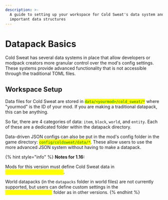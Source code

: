 ```yaml
---
description: >-
  A guide to setting up your workspace for Cold Sweat's data system and some
  important data structures
---
```


# Datapack Basics

Cold Sweat has several data systems in place that allow developers or modpack creators more granular control over the mod's config settings. These systems provide advanced functionality that is not accessible through the traditional TOML files.&#x20;

## Workspace Setup

Data files for Cold Sweat are stored in <mark style="color:green;">`data/<yourmod>/cold_sweat/*`</mark> where "yourmod" is the ID of your mod. If you are making a traditional datapack, this can be anything.&#x20;

So far, there are 4 categories of data: `item`, `block`, `world`, and `entity`. Each of these are a dedicated folder within the datapack directory.

Data-driven JSON configs can also be put in the mod's config folder in the game directory: <mark style="color:green;">`config/coldsweat/data/*`</mark>. These allow users to use the more advanced JSON system without having to make a datapack.

{% hint style="info" %}
**Notes for 1.16:**

Mods for this version must define Cold Sweat data in <mark style="color:yellow;">`/data/cold_sweat/configs/*`</mark>.&#x20;

World datapacks (in the `datapacks` folder in world files) are not currently supported, but users can define custom settings in the <mark style="color:yellow;">`config/coldsweat/data`</mark> folder as in other versions.
{% endhint %}

